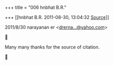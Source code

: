+++
title = "006 hnbhat B.R."

+++
[[hnbhat B.R.	2011-08-30, 13:04:32 [Source](https://groups.google.com/g/bvparishat/c/b9hOAif5i78)]]



  
  

2011/8/30 narayanan er \<[drerna...@yahoo.com]()\>



  

Many many thanks for the source of citation.



